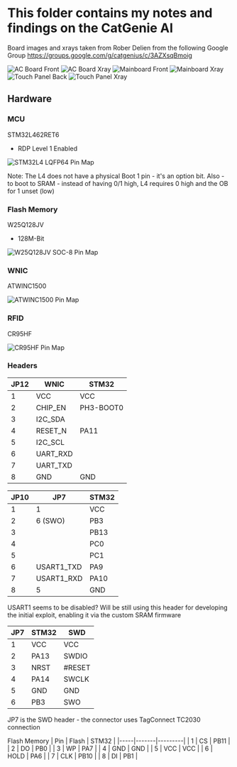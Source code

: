 # This folder contains my notes and findings on the CatGenie AI

Board images and xrays taken from Rober Delien from the following Google Group
https://groups.google.com/g/catgenius/c/3AZXsqBmoig

![AC Board Front](images/CatGenie%20AC%20board%20rev2%20-%20front.jpeg) ![AC Board Xray](images/CatGenie%20AC%20board%20rev2.png)
![Mainboard Front](images/CatGenie%20DC%20board%20v2.5%20rev8.3.767R%20-%20front.jpeg) ![Mainboard Xray](images/CatGenie%20DC%20board%20v2.5%20rev8.3.767R%20(wide%20dnr).png)
![Touch Panel Back](images/CatGenie%20control%20panel%20v2%20rev734%20-%20back.jpeg) ![Touch Panel Xray](images/CatGenie%20control%20panel%20v2%20rev734.png)

## Hardware

### MCU
STM32L462RET6
* RDP Level 1 Enabled

![STM32L4 LQFP64 Pin Map](images/STM32L4xx%20-%20Pinout.png)

Note: The L4 does not have a physical Boot 1 pin - it's an option bit. Also - to boot to SRAM - instead of having 0/1 high, L4 requires 0 high and the OB for 1 unset (low)

### Flash Memory
W25Q128JV
* 128M-Bit

![W25Q128JV SOC-8 Pin Map](images/W25Q128JV%20-%20Pinout.png)

### WNIC
ATWINC1500 

![ATWINC1500 Pin Map](images/ATWINC15x0%20-%20Pinout.png)

### RFID
CR95HF

![CR95HF Pin Map](images/CR95HF-%20Pinout.png)

### Headers
| JP12 | WNIC     | STM32     |
|------|----------|-----------|
| 1    | VCC      | VCC       |
| 2    | CHIP_EN  | PH3-BOOT0 |
| 3    | I2C_SDA  |           |
| 4    | RESET_N  | PA11      |
| 5    | I2C_SCL  |           |
| 6    | UART_RXD |           |
| 7    | UART_TXD |           |
| 8    | GND      | GND       |

| JP10 | JP7       | STM32     |
|------|-----------|-----------|
| 1    | 1         | VCC       |
| 2    | 6 (SWO)   | PB3       |
| 3    |           | PB13      |
| 4    |           | PC0       |
| 5    |           | PC1       |
| 6    | USART1_TXD| PA9       |
| 7    | USART1_RXD| PA10      |
| 8    | 5         | GND       |

USART1 seems to be disabled? Will be still using this header for developing the initial exploit, enabling it via the custom SRAM firmware

| JP7 | STM32 | SWD     |
|-----|-------|---------|
| 1   | VCC   | VCC     |
| 2   | PA13  | SWDIO   |
| 3   | NRST  | #RESET  |
| 4   | PA14  | SWCLK   |
| 5   | GND   | GND     |
| 6   | PB3   | SWO     |


JP7 is the SWD header - the connector uses TagConnect TC2030 connection

Flash Memory
| Pin | Flash | STM32   |
|-----|-------|---------|
| 1   | CS    | PB11    |
| 2   | DO    | PB0     |
| 3   | WP    | PA7     |
| 4   | GND   | GND     |
| 5   | VCC   | VCC     |
| 6   | HOLD  | PA6     |
| 7   | CLK   | PB10    |
| 8   | DI    | PB1     |
